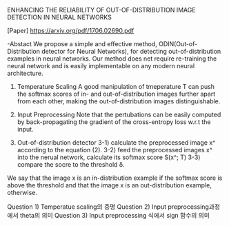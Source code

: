 ENHANCING THE RELIABILITY OF OUT-OF-DISTRIBUTION IMAGE DETECTION IN NEURAL NETWORKS

[Paper] https://arxiv.org/pdf/1706.02690.pdf

-Abstact
We propose a simple and effective method, ODIN(Out-of-Distribution detector for Neural Networks),
for detecting out-of-distribution examples in neural networks. Our method does net require
re-training the neural network and is easily implementable on any modern neural architecture.

1. Temperature Scaling
A good manipulation of tmeperature T can push the softmax scores of in- and out-of-distribution images
further apart from each other, making the out-of-distribution images distinguishable.

2. Input Preprocessing
Note that the pertubations can be easily computed by back-propagating the gradient of the cross-entropy loss
w.r.t the input.

3. Out-of-distribution detector
 3-1) calculate the preprocessed image x^ according to the equation (2).
 3-2) feed the preprocessed images x^ into the nerual network, calculate its softmax score S(x^; T)
 3-3) compare the socre to the threshold δ.

We say that the image x is an in-distribution example if the softmax score is above the threshold and 
that the image x is an out-distribution example, otherwise.


Question 1) Temperatue scaling의 증명
Question 2) Input preprocessing과정에서 theta의 의미
Question 3) Input preprocessing 식에서 sign 함수의 의미
